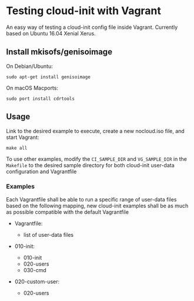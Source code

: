 # Testing cloud-init with Vagrant

An easy way of testing a cloud-init config file inside Vagrant. Currently based
on Ubuntu 16.04 Xenial Xerus.

## Install mkisofs/genisoimage

On Debian/Ubuntu:

```
sudo apt-get install genisoimage
```

On macOS Macports:

```
sudo port install cdrtools
```

## Usage

Link to the desired example to execute, create a new nocloud.iso file, and start Vagrant:

```
make all
```

To use other examples, modify the ```CI_SAMPLE_DIR``` and ```VG_SAMPLE_DIR``` in the ```Makefile``` to the desired sample directory for both cloud-init user-data configuration and Vagrantfile


### Examples
Each Vagrantfile shall be able to run a specific range of user-data files based on the following mapping, new cloud-init examples shall be as much as possible compatible with the default Vagrantfile

- Vagrantfile:
	- list of user-data files

- 010-init:
	- 010-init
	- 020-users
	- 030-cmd
- 020-custom-user:
	- 020-users
